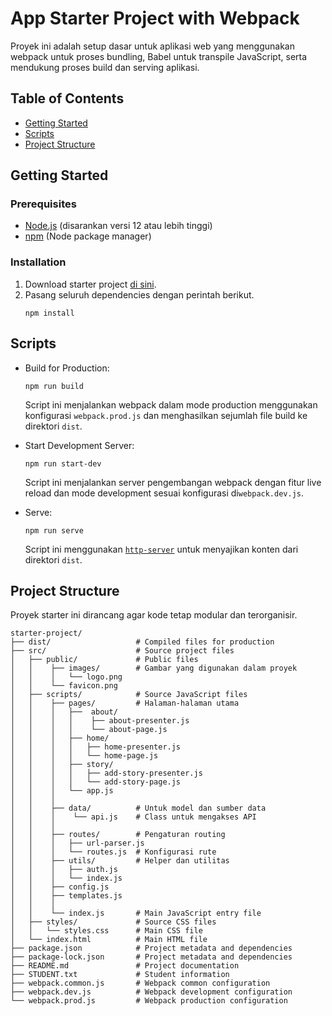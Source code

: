 # App Starter Project with Webpack

Proyek ini adalah setup dasar untuk aplikasi web yang menggunakan webpack untuk proses bundling, Babel untuk transpile JavaScript, serta mendukung proses build dan serving aplikasi.

## Table of Contents

- [Getting Started](#getting-started)
- [Scripts](#scripts)
- [Project Structure](#project-structure)

## Getting Started

### Prerequisites

- [Node.js](https://nodejs.org/) (disarankan versi 12 atau lebih tinggi)
- [npm](https://www.npmjs.com/) (Node package manager)

### Installation

1. Download starter project [di sini](https://github.com/Zawnr/cerita-dicoding.git).
2. Pasang seluruh dependencies dengan perintah berikut.
   ```shell
   npm install
   ```

## Scripts

- Build for Production:
  ```shell
  npm run build
  ```
  Script ini menjalankan webpack dalam mode production menggunakan konfigurasi `webpack.prod.js` dan menghasilkan sejumlah file build ke direktori `dist`.

- Start Development Server:
  ```shell
  npm run start-dev
  ```
  Script ini menjalankan server pengembangan webpack dengan fitur live reload dan mode development sesuai konfigurasi di`webpack.dev.js`.

- Serve:
  ```shell
  npm run serve
  ```
  Script ini menggunakan [`http-server`](https://www.npmjs.com/package/http-server) untuk menyajikan konten dari direktori `dist`.

## Project Structure

Proyek starter ini dirancang agar kode tetap modular dan terorganisir.

```text
starter-project/
├── dist/                   # Compiled files for production
├── src/                    # Source project files
│   ├── public/             # Public files
│   │    ├── images/        # Gambar yang digunakan dalam proyek
│   │    │   └── logo.png 
│   │    └── favicon.png
│   ├── scripts/            # Source JavaScript files
│   │    ├── pages/         # Halaman-halaman utama
│   │    │   ├──  about/
│   │    │   │    ├── about-presenter.js
│   │    │   │    └── about-page.js
│   │    │   ├── home/
│   │    │   │   ├── home-presenter.js
│   │    │   │   └── home-page.js
│   │    │   ├── story/
│   │    │   │   ├── add-story-presenter.js
│   │    │   │   └── add-story-page.js
│   │    │   └── app.js
│   │    │    
│   │    ├── data/          # Untuk model dan sumber data
│   │    │    └── api.js    # Class untuk mengakses API
│   │    │
│   │    ├── routes/        # Pengaturan routing
│   │    │   ├── url-parser.js
│   │    │   └── routes.js  # Konfigurasi rute
│   │    ├── utils/         # Helper dan utilitas
│   │    │   ├── auth.js
│   │    │   └── index.js 
│   │    ├── config.js
│   │    ├── templates.js
│   │    │
│   │    └── index.js       # Main JavaScript entry file
│   ├── styles/             # Source CSS files
│   │   └── styles.css      # Main CSS file
│   └── index.html          # Main HTML file
├── package.json            # Project metadata and dependencies
├── package-lock.json       # Project metadata and dependencies
├── README.md               # Project documentation
├── STUDENT.txt             # Student information
├── webpack.common.js       # Webpack common configuration
├── webpack.dev.js          # Webpack development configuration
└── webpack.prod.js         # Webpack production configuration
```


